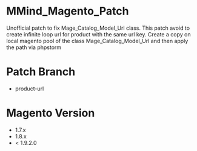 MMind_Magento_Patch
==================
Unofficial patch to fix Mage_Catalog_Model_Url class.
This patch avoid to create infinite loop url for product with the same url key.
Create a copy on local magento pool of the class Mage_Catalog_Model_Url and then apply the path via phpstorm

# Patch Branch
- product-url

# Magento Version 
- 1.7.x
- 1.8.x
- < 1.9.2.0